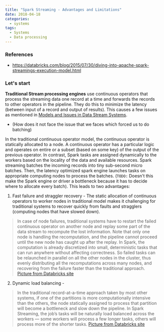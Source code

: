 ```yaml
---
title: "Spark Streaming - Advantages and Limitations"
date: 2018-04-18
categories:
  - systems
tags:
  - Systems
  - Data processing
---
```


### References
- https://databricks.com/blog/2015/07/30/diving-into-apache-spark-streamings-execution-model.html


### Let's start
**Traditional Stream processing engines** use continuous operators that  process the streaming data one record at a time and forwards the records to other operators in the pipeline. They do this to minimize the latency (between input of a record and output of results). This causes a few issues as mentioned in [Models and Issues in Data Stream Systems](https://infolab.usc.edu/csci599/Fall2002/paper/DML2_streams-issues.pdf "Models and Issues in Data Stream Systems").

- (How does it not face the issue that we faces which forced us to do batching)

In the traditional continuous operator model, the continuous operator is statically allocated to a node. A continuous operator has a particular logic and operates on entire or a subset (based on some key) of the output of the previous operator. In contrast, Spark tasks are assigned dynamically to the workers based on the locality of the data and available resources. Spark streaming batches the incoming records into tiny sub-second micro batches. Then, the latency optimized spark engine launches tasks on appropriate computing nodes to process the batches. (`TODO:` Doesn't this make the Spark engine or driver a bottleneck because it has to decide where to allocate every batch).  This leads to two advantages:
1. Fast failure and straggler recovery - The static allocation of continuous operators to worker nodes in traditional model makes it challenging for traditional systems to recover quickly from faults and stragglers (computing nodes that have slowed down).  
> In case of node failures, traditional systems have to restart the failed continuous operator on another node and replay some part of the data stream to recompute the lost information. Note that only one node is handling the recomputation, and the pipeline cannot proceed until the new node has caught up after the replay. In Spark, the computation is already discretized into small, deterministic tasks that can run anywhere without affecting correctness. So failed tasks can be relaunched in parallel on all the other nodes in the cluster, thus evenly distributing all the recomputations across many nodes, and recovering from the failure faster than the traditional approach.
[Picture from Databricks site](https://databricks.com/wp-content/uploads/2015/07/image41-1024x602.png)

2. Dynamic load balancing - 
> In the traditional record-at-a-time approach taken by most other systems, if one of the partitions is more computationally intensive than the others, the node statically assigned to process that partition will become a bottleneck and slow down the pipeline. In Spark Streaming, the job’s tasks will be naturally load balanced across the workers — some workers will process a few longer tasks, others will process more of the shorter tasks.
[Picture from Databricks site](https://databricks.com/wp-content/uploads/2015/07/image31-1024x581.png)




